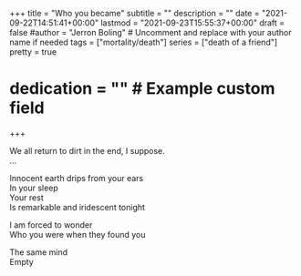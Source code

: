 +++
title = "Who you became"
subtitle = ""
description = ""
date = "2021-09-22T14:51:41+00:00"
lastmod = "2021-09-23T15:55:37+00:00"
draft = false
#author = "Jerron Boling" # Uncomment and replace with your author name if needed
tags = ["mortality/death"]
series = ["death of a friend"]
pretty = true
# dedication = "" # Example custom field
+++

We all return to dirt in the end, I suppose.   
...

Innocent earth drips from your ears  
In your sleep  
Your rest  
Is remarkable and iridescent tonight

I am forced to wonder   
Who you were when they found you 

The same mind  
Empty 


